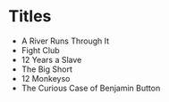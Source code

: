 # Titles

- A River Runs Through It
- Fight Club
- 12 Years a Slave
- The Big Short
- 12 Monkeyso
- The Curious Case of Benjamin Button
